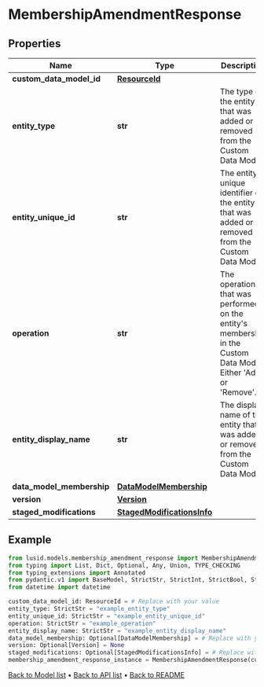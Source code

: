 # MembershipAmendmentResponse

## Properties
Name | Type | Description | Notes
------------ | ------------- | ------------- | -------------
**custom_data_model_id** | [**ResourceId**](ResourceId.md) |  | 
**entity_type** | **str** | The type of the entity that was added or removed from the Custom Data Model. | 
**entity_unique_id** | **str** | The entity unique identifier of the entity that was added or removed from the Custom Data Model. | 
**operation** | **str** | The operation that was performed on the entity&#39;s membership in the Custom Data Model. Either &#39;Add&#39; or &#39;Remove&#39;. | 
**entity_display_name** | **str** | The display name of the entity that was added or removed from the Custom Data Model. | 
**data_model_membership** | [**DataModelMembership**](DataModelMembership.md) |  | [optional] 
**version** | [**Version**](Version.md) |  | [optional] 
**staged_modifications** | [**StagedModificationsInfo**](StagedModificationsInfo.md) |  | [optional] 
## Example

```python
from lusid.models.membership_amendment_response import MembershipAmendmentResponse
from typing import List, Dict, Optional, Any, Union, TYPE_CHECKING
from typing_extensions import Annotated
from pydantic.v1 import BaseModel, StrictStr, StrictInt, StrictBool, StrictFloat, StrictBytes, Field, validator, ValidationError, conlist, constr
from datetime import datetime

custom_data_model_id: ResourceId = # Replace with your value
entity_type: StrictStr = "example_entity_type"
entity_unique_id: StrictStr = "example_entity_unique_id"
operation: StrictStr = "example_operation"
entity_display_name: StrictStr = "example_entity_display_name"
data_model_membership: Optional[DataModelMembership] = # Replace with your value
version: Optional[Version] = None
staged_modifications: Optional[StagedModificationsInfo] = # Replace with your value
membership_amendment_response_instance = MembershipAmendmentResponse(custom_data_model_id=custom_data_model_id, entity_type=entity_type, entity_unique_id=entity_unique_id, operation=operation, entity_display_name=entity_display_name, data_model_membership=data_model_membership, version=version, staged_modifications=staged_modifications)

```

[Back to Model list](../README.md#documentation-for-models) &#8226; [Back to API list](../README.md#documentation-for-api-endpoints) &#8226; [Back to README](../README.md)

